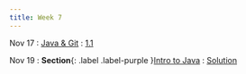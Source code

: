 ```yaml
---
title: Week 7
---
```


Nov 17
: [Java & Git](#)
  : [1.1](#)

Nov 19
: **Section**{: .label .label-purple }[Intro to Java](#)
  : [Solution](#)